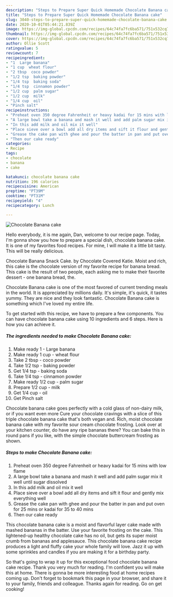 ```yaml
---
description: "Steps to Prepare Super Quick Homemade Chocolate Banana cake"
title: "Steps to Prepare Super Quick Homemade Chocolate Banana cake"
slug: 3040-steps-to-prepare-super-quick-homemade-chocolate-banana-cake
date: 2020-10-01T05:44:21.839Z
image: https://img-global.cpcdn.com/recipes/64c74fa7fc6ba571/751x532cq70/chocolate-banana-cake-recipe-main-photo.jpg
thumbnail: https://img-global.cpcdn.com/recipes/64c74fa7fc6ba571/751x532cq70/chocolate-banana-cake-recipe-main-photo.jpg
cover: https://img-global.cpcdn.com/recipes/64c74fa7fc6ba571/751x532cq70/chocolate-banana-cake-recipe-main-photo.jpg
author: Ollie Scott
ratingvalue: 5
reviewcount: 7
recipeingredient:
- "1  Large banana"
- "1 cup  wheat flour"
- "2 tbsp  coco powder"
- "1/2 tsp  baking powder"
- "1/4 tsp  baking soda"
- "1/4 tsp  cinnamon powder"
- "1/2 cup  palm sugar"
- "1/2 cup  milk"
- "1/4 cup  oil"
- "Pinch salt"
recipeinstructions:
- "Preheat oven 350 degree Fahrenheit or heavy kadai for 15 mins with low flame"
- "A large bowl take a banana and mash it well and add palm sugar mix it well until sugar dissolved"
- "In this add milk and oil mix it well"
- "Place sieve over a bowl add all dry items and sift it flour and gently mix everything well"
- "Grease the cake pan with ghee and pour the batter in pan and put oven for 25 mins or kadai for 35 to 40 mins"
- "Then our cake ready"
categories:
- Recipe
tags:
- chocolate
- banana
- cake

katakunci: chocolate banana cake 
nutrition: 196 calories
recipecuisine: American
preptime: "PT39M"
cooktime: "PT31M"
recipeyield: "4"
recipecategory: Lunch

---
```



![Chocolate Banana cake](https://img-global.cpcdn.com/recipes/64c74fa7fc6ba571/751x532cq70/chocolate-banana-cake-recipe-main-photo.jpg)

Hello everybody, it is me again, Dan, welcome to our recipe page. Today, I'm gonna show you how to prepare a special dish, chocolate banana cake. It is one of my favorites food recipes. For mine, I will make it a little bit tasty. This will be really delicious.

Chocolate Banana Snack Cake. by Chocolate Covered Katie. Moist and rich, this cake is the chocolate version of my favorite recipe for banana bread. This cake is the result of two people, each asking me to make their favorite dessert - one banana bread, the.

Chocolate Banana cake is one of the most favored of current trending meals in the world. It is appreciated by millions daily. It's simple, it's quick, it tastes yummy. They are nice and they look fantastic. Chocolate Banana cake is something which I've loved my entire life.


To get started with this recipe, we have to prepare a few components. You can have chocolate banana cake using 10 ingredients and 6 steps. Here is how you can achieve it.

<!--inarticleads1-->

##### The ingredients needed to make Chocolate Banana cake:

1. Make ready 1 - Large banana
1. Make ready 1 cup - wheat flour
1. Take 2 tbsp - coco powder
1. Take 1/2 tsp - baking powder
1. Get 1/4 tsp - baking soda
1. Take 1/4 tsp - cinnamon powder
1. Make ready 1/2 cup - palm sugar
1. Prepare 1/2 cup - milk
1. Get 1/4 cup - oil
1. Get Pinch salt


Chocolate banana cake goes perfectly with a cold glass of non-dairy milk, or if you want even more Cure your chocolate cravings with a slice of this triple chocolate banana cake that&#39;s both vegan and. Rich, moist chocolate banana cake with my favorite sour cream chocolate frosting. Look over at your kitchen counter, do have any ripe bananas there? You can bake this in round pans if you like, with the simple chocolate buttercream frosting as shown. 

<!--inarticleads2-->

##### Steps to make Chocolate Banana cake:

1. Preheat oven 350 degree Fahrenheit or heavy kadai for 15 mins with low flame
1. A large bowl take a banana and mash it well and add palm sugar mix it well until sugar dissolved
1. In this add milk and oil mix it well
1. Place sieve over a bowl add all dry items and sift it flour and gently mix everything well
1. Grease the cake pan with ghee and pour the batter in pan and put oven for 25 mins or kadai for 35 to 40 mins
1. Then our cake ready


This chocolate banana cake is a moist and flavorful layer cake made with mashed bananas in the batter. Use your favorite frosting on the cake. This lightened-up healthy chocolate cake has no oil, but gets its super moist crumb from bananas and applesauce. This chocolate banana cake recipe produces a light and fluffy cake your whole family will love. Jazz it up with some sprinkles and candles if you are making it for a birthday party. 

So that's going to wrap it up for this exceptional food chocolate banana cake recipe. Thank you very much for reading. I'm confident you will make this at home. There is gonna be more interesting food at home recipes coming up. Don't forget to bookmark this page in your browser, and share it to your family, friends and colleague. Thanks again for reading. Go on get cooking!
